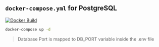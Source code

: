 ## `docker-compose.yml` for PostgreSQL

[![Docker Build](https://github.com/pigeon-media/postgresql-docker-compose/actions/workflows/build.yml/badge.svg)](https://github.com/pigeon-media/postgresql-docker-compose/actions/workflows/build.yml)

```sh
docker-compose up -d
```

> Database Port is mapped to DB_PORT variable inside the .env file
